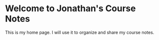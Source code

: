 # Welcome to Jonathan's Course Notes

This is my home page. I will use it to organize and share my course notes.